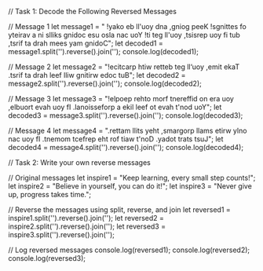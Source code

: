 
// Task 1: Decode the Following Reversed Messages

// Message 1
let message1 = " !yako eb ll'uoy dna ,gniog peeK !sgnittes fo yteirav a ni slliks gnidoc esu osla nac uoY !ti teg ll'uoy ,tsisrep uoy fi tub ,tsrif ta drah mees yam gnidoC";
let decoded1 = message1.split('').reverse().join('');
console.log(decoded1);

// Message 2
let message2 = "!ecitcarp htiw retteb teg ll‘uoy ,emit ekaT .tsrif ta drah leef lliw gnitirw edoc tuB";
let decoded2 = message2.split('').reverse().join('');
console.log(decoded2);

// Message 3
let message3 = "!elpoep rehto morf tnereffid on era uoy ,elbuort evah uoy fI .lanoisseforp a ekil leef ot evah t'nod uoY";
let decoded3 = message3.split('').reverse().join('');
console.log(decoded3);

// Message 4
let message4 = ".rettam llits yeht ,smargorp llams etirw ylno nac uoy fI .tnemom tcefrep eht rof tiaw t'noD .yadot trats tsuJ";
let decoded4 = message4.split('').reverse().join('');
console.log(decoded4);


// Task 2: Write your own reverse messages

// Original messages
let inspire1 = "Keep learning, every small step counts!";
let inspire2 = "Believe in yourself, you can do it!";
let inspire3 = "Never give up, progress takes time.";

// Reverse the messages using split, reverse, and join
let reversed1 = inspire1.split('').reverse().join('');
let reversed2 = inspire2.split('').reverse().join('');
let reversed3 = inspire3.split('').reverse().join('');

// Log reversed messages
console.log(reversed1);
console.log(reversed2);
console.log(reversed3);
